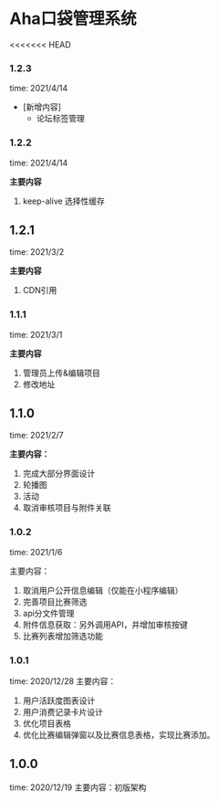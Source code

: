 # Aha口袋管理系统

<<<<<<< HEAD
### 1.2.3
time: 2021/4/14

+ [新增内容]
	+ 论坛标签管理

### 1.2.2
time: 2021/4/14

**主要内容**
1. keep-alive 选择性缓存

## 1.2.1
time: 2021/3/2

**主要内容**
1. CDN引用

### 1.1.1
time: 2021/3/1

**主要内容**
1. 管理员上传&编辑项目
2. 修改地址

## 1.1.0
time: 2021/2/7

**主要内容：**
1. 完成大部分界面设计
2. 轮播图
3. 活动
4. 取消审核项目与附件关联

### 1.0.2
time: 2021/1/6

主要内容：
1. 取消用户公开信息编辑（仅能在小程序编辑）
2. 完善项目比赛筛选
3. api分文件管理
4. 附件信息获取：另外调用API，并增加审核按键
5. 比赛列表增加筛选功能

### 1.0.1
time: 2020/12/28
主要内容：
1. 用户活跃度图表设计
2. 用户消费记录卡片设计
3. 优化项目表格
4. 优化比赛编辑弹窗以及比赛信息表格，实现比赛添加。

## 1.0.0 
time: 2020/12/19
主要内容：初版架构